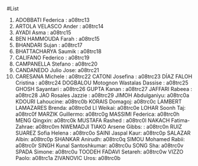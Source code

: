 #List
1) ADOBBATI Federica          : a08trc13
2) ARTOLA VELASCO Ander : a08trc14
3) AYADI Asma : a08trc15
4) BEN HAMMOUDA Farah  : a08trc15
5) BHANDARI Sujan  : a08trc17
6)  BHATTACHARYA Saumik  : a08trc18
7) CALIFANO Federico  : a08trc19
8) CAMPANELLA Stefano  : a08trc20
9) CANDANEDO Julio Jose:   a08trc21
10) CARESANA Michele  : a08trc22
CATONI Josefina  : a08trc23
DÍAZ FALOH Cristina  : a08trc24
DOGBALOU Motognon Wastalas Dassise  : a08trc25
GHOSH Sayantari  : a08trc26
GUPTA Kanan  : a08trc27
JAFFARI Rabeea  : a08trc28
JAO Rosales Jazzie  : a08trc29
JIMOH Abdulganiyu: a08trc0a
KDOURI Lahoucine: a08trc0b
KORAIS Domagoj: a08trc0c
LAMBERT LAMAZARES Brenda: a08trc0d
LI Weikai: a08trc0e
LOHAR Soonh Taj: a08trc0f
MARZIK Guillermo: a08trc0g
MASSIMI Federica: a08trc0h
MENG Qingxin: a08trc0k
MUSTAFA Rashed : a08trc0l
NAKACH Fatima-Zahrae:  a08trc0m
NWEMADJI TIAKO Arsene Gibbs: : a08trc0n
RUIZ SUAREZ Sofia Helena : a08trc0o
SAINI Jaspal Kaur: a08trc0p
SALAZAR Albin: a08trc0p
SHANKAR Anirudh: a08trc0q
SIMOU Mohamed Rabii: a08trc0r
SINGH Kunal Santoshkumar: a08trc0u
SONG Sha: a08trc0v
SPADA Simone: a08trc0u
TOODEH FADAVI Setareh: a08trc0w
VIZZO Paolo: a08trc1a
ZIVANOVIC Uros: a08trc0b
